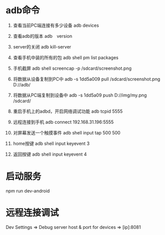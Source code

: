 

# adb命令

1. 查看当前PC端连接有多少设备
adb devices

2. 查看adb的版本
adb　version

3. server的关闭
adb kill-server

4. 查看手机中装的所有的包
adb shell pm list packages

5. 手机截屏
adb shell screencap -p /sdcard/screenshot.png

6. 将数据从设备复制到PC中
adb -s 1dd5a009 pull /sdcard/screenshot.png D://adb/


7. 将数据从PC端复制到设备中
adb -s 1dd5a09 push D://img/my.png /sdcard/


8. 重启手机上的adbd，开启网络调试功能
adb tcpid 5555

9. 远程连接到手机
adb connect 192.168.31.196:5555


10. 对屏幕发送一个触摸事件
adb shell input tap 500 500

11. home按键
adb shell input keyevent 3

12. 返回按键
adb shell input keyevent 4

# 启动服务

npm run dev-android



# 远程连接调试

Dev Settings => Debug server host & port for devices => [ip]:8081

